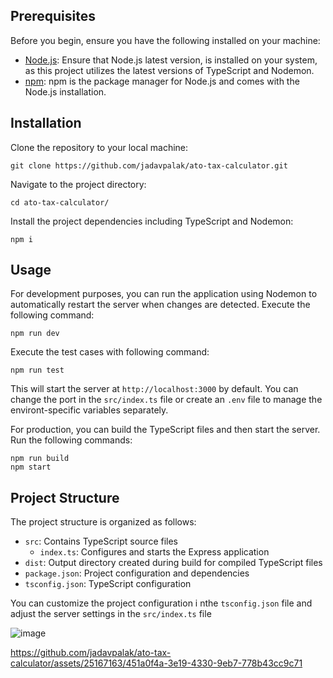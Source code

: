 ## Prerequisites

Before you begin, ensure you have the following installed on your machine:

- [Node.js](https://nodejs.org/): Ensure that Node.js latest version, is installed on your system, as this project utilizes the latest versions of TypeScript and Nodemon.
- [npm](https://www.npmjs.com/): npm is the package manager for Node.js and comes with the Node.js installation.

## Installation

Clone the repository to your local machine:

```
git clone https://github.com/jadavpalak/ato-tax-calculator.git
```

Navigate to the project directory:

```
cd ato-tax-calculator/
```

Install the project dependencies including TypeScript and Nodemon:

```
npm i
```

## Usage

For development purposes, you can run the application using Nodemon to automatically restart the server when changes are detected. Execute the following command:

```
npm run dev
```
Execute the test cases with following command:

```
npm run test
```

This will start the server at `http://localhost:3000` by default. You can change the port in the `src/index.ts` file or create an `.env` file to manage the environt-specific variables separately.

For production, you can build the TypeScript files and then start the server. Run the following commands:

```
npm run build
npm start
```

## Project Structure

The project structure is organized as follows:

- `src`: Contains TypeScript source files
    - `index.ts`: Configures and starts the Express application
- `dist`: Output directory created during build for compiled TypeScript files
- `package.json`: Project configuration and dependencies
- `tsconfig.json`: TypeScript configuration

You can customize the project configuration i nthe `tsconfig.json` file and adjust the server settings in the `src/index.ts` file


![image](https://github.com/jadavpalak/ato-tax-calculator/assets/25167163/15d508e9-6361-4e50-972e-3f5b557428db)



https://github.com/jadavpalak/ato-tax-calculator/assets/25167163/451a0f4a-3e19-4330-9eb7-778b43cc9c71


